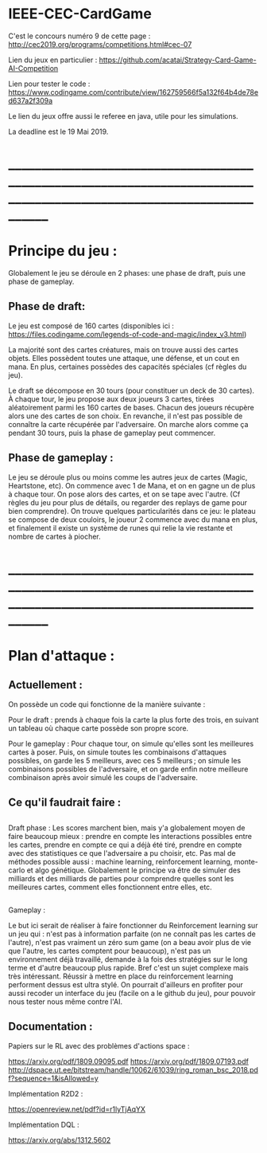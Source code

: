 # IEEE-CEC-CardGame

C'est le concours numéro 9 de cette page : http://cec2019.org/programs/competitions.html#cec-07 

Lien du jeux en particulier : https://github.com/acatai/Strategy-Card-Game-AI-Competition

Lien pour tester le code : https://www.codingame.com/contribute/view/162759566f5a132f64b4de78ed637a2f309a

Le lien du jeux offre aussi le referee en java, utile pour les simulations. 

La deadline est le 19 Mai 2019. 

# _____________________________________________________________________________________________________________________

# Principe du jeu : 

Globalement le jeu se déroule en 2 phases: une phase de draft, puis une phase de gameplay. 

## Phase de draft: 

Le jeu est composé de 160 cartes (disponibles ici : https://files.codingame.com/legends-of-code-and-magic/index_v3.html) 

La majorité sont des cartes créatures, mais on trouve aussi des cartes objets. Elles possèdent toutes une attaque, une défense, et un cout en mana. En plus, certaines possèdes des capacités spéciales (cf règles du jeu). 

Le draft se décompose en 30 tours (pour constituer un deck de 30 cartes). À chaque tour, le jeu propose aux deux joueurs 3 cartes, tirées aléatoirement parmi les 160 cartes de bases. Chacun des joueurs récupère alors une des cartes de son choix. En revanche, il n'est pas possible de connaître la carte récupérée par l'adversaire. 
On marche alors comme ça pendant 30 tours, puis la phase de gameplay peut commencer. 

## Phase de gameplay : 

Le jeu se déroule plus ou moins comme les autres jeux de cartes (Magic, Heartstone, etc). On commence avec 1 de Mana, et on en gagne un de plus à chaque tour. On pose alors des cartes, et on se tape avec l'autre. (Cf règles du jeu pour plus de détails, ou regarder des replays de game pour bien comprendre). On trouve quelques particularités dans ce jeu: le plateau se compose de deux couloirs, le joueur 2 commence avec du mana en plus, et finalement il existe un système de runes qui relie la vie restante et nombre de cartes à piocher. 

# _____________________________________________________________________________________________________________________

# Plan d'attaque : 

## Actuellement : 

On possède un code qui fonctionne de la manière suivante : 

Pour le draft : prends à chaque fois la carte la plus forte des trois, en suivant un tableau où chaque carte possède son propre score. 

Pour le gameplay : Pour chaque tour, on simule qu'elles sont les meilleures cartes à poser. Puis, on simule toutes les combinaisons d'attaques possibles, on garde les 5 meilleurs, avec ces 5 meilleurs ; on simule les combinaisons possibles de l'adversaire, et on garde enfin notre meilleure combinaison après avoir simulé les coups de l'adversaire. 

## Ce qu'il faudrait faire : 

##

Draft phase : Les scores marchent bien, mais y'a globalement moyen de faire beaucoup mieux : prendre en compte les interactions possibles entre les cartes, prendre en compte ce qui a déjà été tiré, prendre en compte avec des statistiques ce que l'adversaire a pu choisir, etc. Pas mal de méthodes possible aussi : machine learning, reinforcement learning, monte-carlo et algo génétique. Globalement le principe va être de simuler des milliards et des milliards de parties pour comprendre quelles sont les meilleures cartes, comment elles fonctionnent entre elles, etc. 

## 

Gameplay : 

Le but ici serait de réaliser à faire fonctionner du Reinforcement learning sur un jeu qui : n'est pas à information parfaite (on ne connaît pas les cartes de l'autre), n'est pas vraiment un zéro sum game (on a beau avoir plus de vie que l'autre, les cartes comptent pour beaucoup), n'est pas un environnement déjà travaillé, demande à la fois des stratégies sur le long terme et d'autre beaucoup plus rapide. Bref c'est un sujet complexe mais très intéressant. Réussir à mettre en place du reinforcement learning performent dessus est ultra stylé. 
On pourrait d'ailleurs en profiter pour aussi recoder un interface du jeu (facile on a le github du jeu), pour pouvoir nous tester nous même contre l'AI.

## Documentation : 

Papiers sur le RL avec des problèmes d'actions space : 

https://arxiv.org/pdf/1809.09095.pdf
https://arxiv.org/pdf/1809.07193.pdf
http://dspace.ut.ee/bitstream/handle/10062/61039/ring_roman_bsc_2018.pdf?sequence=1&isAllowed=y

Implémentation R2D2 : 

https://openreview.net/pdf?id=r1lyTjAqYX

Implémentation DQL : 

https://arxiv.org/abs/1312.5602




